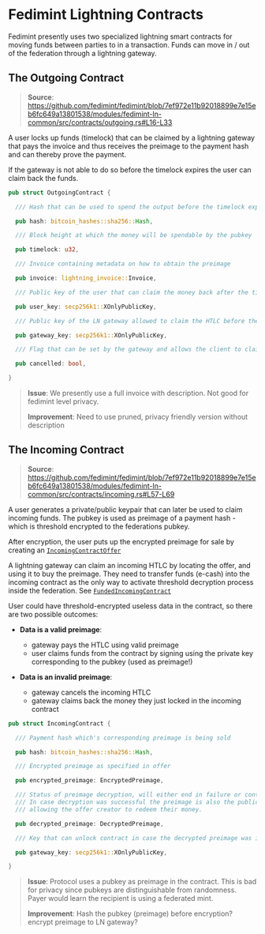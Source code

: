 # Fedimint Lightning Contracts

Fedimint presently uses two specialized lightning smart contracts for moving funds between parties to in a transaction. Funds can move in / out of the federation through a lightning gateway.

## The Outgoing Contract

> **Source**: https://github.com/fedimint/fedimint/blob/7ef972e11b92018899e7e15eb6fc649a13801538/modules/fedimint-ln-common/src/contracts/outgoing.rs#L16-L33

A user locks up funds (timelock) that can be claimed by a lightning gateway that pays the invoice and thus receives the preimage to the payment hash and can thereby prove the payment.

If the gateway is not able to do so before the timelock expires the user can claim back the funds.

```rs
pub struct OutgoingContract {

  /// Hash that can be used to spend the output before the timelock expires

  pub hash: bitcoin_hashes::sha256::Hash,

  /// Block height at which the money will be spendable by the pubkey

  pub timelock: u32,

  /// Invoice containing metadata on how to obtain the preimage

  pub invoice: lightning_invoice::Invoice,

  /// Public key of the user that can claim the money back after the timelock expires

  pub user_key: secp256k1::XOnlyPublicKey,

  /// Public key of the LN gateway allowed to claim the HTLC before the timelock expires

  pub gateway_key: secp256k1::XOnlyPublicKey,

  /// Flag that can be set by the gateway and allows the client to claim an early refund

  pub cancelled: bool,

}
```

> **Issue**: We presently use a full invoice with description. Not good for fedimint level privacy.
> 
> **Improvement**: Need to use pruned, privacy friendly version without description

## The Incoming Contract

> **Source**: https://github.com/fedimint/fedimint/blob/7ef972e11b92018899e7e15eb6fc649a13801538/modules/fedimint-ln-common/src/contracts/incoming.rs#L57-L69

A user generates a private/public keypair that can later be used to claim incoming funds. The pubkey is used as preimage of a payment hash  - which is threshold encrypted to the federations pubkey.

After encryption, the user puts up the encrypted preimage for sale by creating an [`IncomingContractOffer`](https://github.com/fedimint/fedimint/blob/7ef972e11b92018899e7e15eb6fc649a13801538/modules/fedimint-ln-common/src/contracts/incoming.rs#L13)

A lightning gateway can claim an incoming HTLC by locating the offer, and using it to buy the preimage. They need to transfer funds (e-cash) into the incoming contract as the only way to activate threshold decryption process inside the federation. See [`FundedIncomingContract`](https://github.com/fedimint/fedimint/blob/7ef972e11b92018899e7e15eb6fc649a13801538/modules/fedimint-ln-common/src/contracts/incoming.rs#L76)

User could have threshold-encrypted useless data in the contract, so there are two possible outcomes:
- **Data is a valid preimage**:
  - gateway pays the HTLC using valid preimage
  - user claims funds from the contract by signing using the private key corresponding to the pubkey (used as preimage!)

- **Data is an invalid preimage**:
  - gateway cancels the incoming HTLC
  - gateway claims back the money they just locked in the incoming contract

```rs
pub struct IncomingContract {

  /// Payment hash which's corresponding preimage is being sold

  pub hash: bitcoin_hashes::sha256::Hash,

  /// Encrypted preimage as specified in offer

  pub encrypted_preimage: EncryptedPreimage,

  /// Status of preimage decryption, will either end in failure or contain the preimage eventually.
  /// In case decryption was successful the preimage is also the public key locking the contract,
  /// allowing the offer creator to redeem their money.

  pub decrypted_preimage: DecryptedPreimage,

  /// Key that can unlock contract in case the decrypted preimage was invalid

  pub gateway_key: secp256k1::XOnlyPublicKey,

}
```

> **Issue**: Protocol uses a pubkey as preimage in the contract. This is bad for privacy since pubkeys are distinguishable from randomness. Payer would learn the recipient is using a federated mint.
>
> **Improvement**: Hash the pubkey (preimage) before encryption? encrypt preimage to LN gateway?

